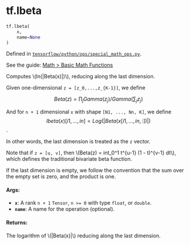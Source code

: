 <div itemscope itemtype="http://developers.google.com/ReferenceObject">
<meta itemprop="name" content="tf.lbeta" />
<meta itemprop="path" content="Stable" />
</div>

# tf.lbeta

``` python
tf.lbeta(
    x,
    name=None
)
```



Defined in [`tensorflow/python/ops/special_math_ops.py`](https://www.tensorflow.org/code/tensorflow/python/ops/special_math_ops.py).

See the guide: [Math > Basic Math Functions](../../../api_guides/python/math_ops.md#Basic_Math_Functions)

Computes \\(ln(|Beta(x)|)\\), reducing along the last dimension.

Given one-dimensional `z = [z_0,...,z_{K-1}]`, we define

$$Beta(z) = \prod_j Gamma(z_j) / Gamma(\sum_j z_j)$$

And for `n + 1` dimensional `x` with shape `[N1, ..., Nn, K]`, we define
$$lbeta(x)[i1, ..., in] = Log(|Beta(x[i1, ..., in, :])|)$$.

In other words, the last dimension is treated as the `z` vector.

Note that if `z = [u, v]`, then
\\(Beta(z) = int_0^1 t^{u-1} (1 - t)^{v-1} dt\\), which defines the
traditional bivariate beta function.

If the last dimension is empty, we follow the convention that the sum over
the empty set is zero, and the product is one.

#### Args:

* <b>`x`</b>: A rank `n + 1` `Tensor`, `n >= 0` with type `float`, or `double`.
* <b>`name`</b>: A name for the operation (optional).


#### Returns:

The logarithm of \\(|Beta(x)|\\) reducing along the last dimension.